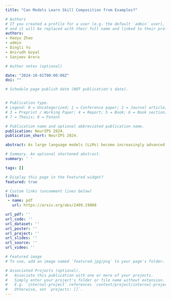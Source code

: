 ```yaml
---
title: "Can Models Learn Skill Composition from Examples?"

# Authors
# If you created a profile for a user (e.g. the default `admin` user), write the username (folder name) here 
# and it will be replaced with their full name and linked to their profile.
authors:
- Haoyu Zhao
- admin
- Dingli Yu
- Anirudh Goyal
- Sanjeev Arora

# Author notes (optional)

date: "2024-10-01T00:00:00Z"
doi: ""

# Schedule page publish date (NOT publication's date).


# Publication type.
# Legend: 0 = Uncategorized; 1 = Conference paper; 2 = Journal article;
# 3 = Preprint / Working Paper; 4 = Report; 5 = Book; 6 = Book section;
# 7 = Thesis; 8 = Patent

# Publication name and optional abbreviated publication name.
publication: NeurIPS 2024. 
publication_short: NeurIPS 2024.

abstract: As large language models (LLMs) become increasingly advanced, their ability to exhibit compositional generalization -- the capacity to combine learned skills in novel ways not encountered during training -- has garnered significant attention. This type of generalization, particularly in scenarios beyond training data, is also of great interest in the study of AI safety and alignment. A recent study introduced the SKILL-MIX evaluation, where models are tasked with composing a short paragraph demonstrating the use of a specified k-tuple of language skills. While small models struggled with composing even with k=3, larger models like GPT-4 performed reasonably well with k=5 and 6. In this paper, we employ a setup akin to SKILL-MIX to evaluate the capacity of smaller models to learn compositional generalization from examples. Utilizing a diverse set of language skills -- including rhetorical, literary, reasoning, theory of mind, and common sense -- GPT-4 was used to generate text samples that exhibit random subsets of k skills. Subsequent fine-tuning of 7B and 13B parameter models on these combined skill texts, for increasing values of k, revealed the following findings: 

# Summary. An optional shortened abstract.
summary: ' '

tags: []

# Display this page in the Featured widget?
featured: true

# Custom links (uncomment lines below)
links:
 - name: pdf
   url: https://arxiv.org/abs/2409.19808

url_pdf: ''
url_code: ''
url_dataset: ''
url_poster: ''
url_project: ''
url_slides: ''
url_source: ''
url_video: ''

# Featured image
# To use, add an image named `featured.jpg/png` to your page's folder. 

# Associated Projects (optional).
#   Associate this publication with one or more of your projects.
#   Simply enter your project's folder or file name without extension.
#   E.g. `internal-project` references `content/project/internal-project/index.md`.
#   Otherwise, set `projects: []`.
---
```

